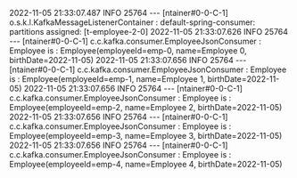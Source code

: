 2022-11-05 21:33:07.487  INFO 25764 --- [ntainer#0-0-C-1] o.s.k.l.KafkaMessageListenerContainer    : default-spring-consumer: partitions assigned: [t-employee-2-0]
2022-11-05 21:33:07.626  INFO 25764 --- [ntainer#0-0-C-1] c.c.kafka.consumer.EmployeeJsonConsumer  : Employee is : Employee(employeeId=emp-0, name=Employee 0, birthDate=2022-11-05)
2022-11-05 21:33:07.656  INFO 25764 --- [ntainer#0-0-C-1] c.c.kafka.consumer.EmployeeJsonConsumer  : Employee is : Employee(employeeId=emp-1, name=Employee 1, birthDate=2022-11-05)
2022-11-05 21:33:07.656  INFO 25764 --- [ntainer#0-0-C-1] c.c.kafka.consumer.EmployeeJsonConsumer  : Employee is : Employee(employeeId=emp-2, name=Employee 2, birthDate=2022-11-05)
2022-11-05 21:33:07.656  INFO 25764 --- [ntainer#0-0-C-1] c.c.kafka.consumer.EmployeeJsonConsumer  : Employee is : Employee(employeeId=emp-3, name=Employee 3, birthDate=2022-11-05)
2022-11-05 21:33:07.656  INFO 25764 --- [ntainer#0-0-C-1] c.c.kafka.consumer.EmployeeJsonConsumer  : Employee is : Employee(employeeId=emp-4, name=Employee 4, birthDate=2022-11-05)